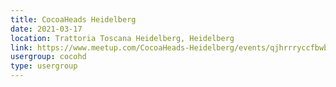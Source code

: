 ```yaml
---
title: CocoaHeads Heidelberg
date: 2021-03-17
location: Trattoria Toscana Heidelberg, Heidelberg
link: https://www.meetup.com/CocoaHeads-Heidelberg/events/qjhrrryccfbwb/
usergroup: cocohd
type: usergroup
---
```

